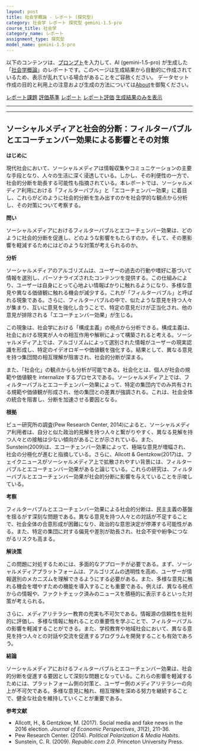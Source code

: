 ```yaml
---
layout: post
title: 社会学概論 - レポート (探究型)
category: 社会学 レポート 探究型 gemini-1.5-pro
course_title: 社会学
category_name: レポート
assignment_type: 探究型
model_name: gemini-1.5-pro
---
```


以下のコンテンツは、[プロンプト](http://127.0.0.1:8000/generated/社会学/gemini-1.5-pro/prompt_レポート-探究型.md)を入力して、AI (gemini-1.5-pro) が生成した「[社会学概論](/contents/社会学/)」のレポートです。このページは生成結果から自動的に作成されているため、表示が乱れている場合があることをご容赦ください。
データセット作成の目的と利用上の注意および生成の方法については[About](/About)を御覧ください。

[レポート課題](../レポート課題-探究型)
[評価基準](../評価基準-探究型)
[レポート](../レポート-探究型)
[レポート評価](../レポート評価-探究型)
[生成結果のみを表示](http://127.0.0.1:8000/generated/社会学/gemini-1.5-pro/レポート-探究型.md)
  

***
***
  
## ソーシャルメディアと社会的分断：フィルターバブルとエコーチェンバー効果による影響とその対策

**はじめに**

現代社会において、ソーシャルメディアは情報収集やコミュニケーションの主要な手段となり、人々の生活に深く浸透している。しかし、その利便性の一方で、社会的分断を助長する可能性も指摘されている。本レポートでは、ソーシャルメディア利用における「フィルターバブル」と「エコーチェンバー効果」に着目し、これらがどのように社会的分断を生み出すのかを社会学的な観点から分析し、その対策について考察する。

**問い**

ソーシャルメディアにおけるフィルターバブルとエコーチェンバー効果は、どのように社会的分断を促進し、どのような影響をもたらすのか。そして、その悪影響を軽減するためにはどのような対策が考えられるのか。

**分析**

ソーシャルメディアのアルゴリズムは、ユーザーの過去の行動や嗜好に基づいて情報を選別し、パーソナライズされたコンテンツを提供する。この仕組みにより、ユーザーは自身にとって心地よい情報ばかりに触れるようになり、多様な意見や異なる価値観に触れる機会が減少する。これが「フィルターバブル」と呼ばれる現象である。さらに、フィルターバブルの中で、似たような意見を持つ人々が集まり、互いに意見を強化し合うことで、特定の意見だけが正当化され、他の意見が排除される「エコーチェンバー効果」が生じる。

この現象は、社会学における「構成主義」の視点から分析できる。構成主義は、社会における現実が人々の相互作用や解釈によって構築されると考える。ソーシャルメディア上では、アルゴリズムによって選別された情報がユーザーの現実認識を形成し、特定のイデオロギーや価値観を強化する。結果として、異なる意見を持つ集団間の相互理解が阻害され、社会的分断が深まる。

また、「社会化」の観点からも分析が可能である。社会化とは、個人が社会の規範や価値観を internalize するプロセスである。ソーシャルメディア上では、フィルターバブルとエコーチェンバー効果によって、特定の集団内でのみ共有される規範や価値観が形成され、他の集団との差異が強調される。これは、社会全体の統合を阻害し、分断を加速させる要因となる。

**根拠**

ピュー研究所の調査(Pew Research Center, 2014)によると、ソーシャルメディア利用者は、自分と似た政治的見解を持つ人々と繋がりやすく、異なる見解を持つ人々との接触は少ない傾向があることが示されている。また、Sunstein(2009)は、エコーチェンバー効果によって、極端な意見が増幅され、社会の分極化が進むと指摘している。さらに、Allcott & Gentzkow(2017)は、フェイクニュースがソーシャルメディア上で拡散されやすい背景には、フィルターバブルとエコーチェンバー効果があると論じている。これらの研究は、フィルターバブルとエコーチェンバー効果が社会的分断に影響を与えていることを示唆している。

**考察**

フィルターバブルとエコーチェンバー効果による社会的分断は、民主主義の基盤を揺るがす深刻な問題である。異なる意見を持つ人々との対話が不足することで、社会全体の合意形成が困難になり、政治的な意思決定が停滞する可能性がある。また、特定の集団に対する偏見や差別が助長され、社会不安や紛争につながるリスクも高まる。

**解決策**

この問題に対処するためには、多面的なアプローチが必要である。まず、ソーシャルメディアプラットフォームは、アルゴリズムの透明性を高め、ユーザーが情報選別のメカニズムを理解できるようにする必要がある。また、多様な意見に触れる機会を増やすための機能を導入することも重要である。例えば、異なる視点からの情報や、ファクトチェック済みのニュースを積極的に表示するといった対策が考えられる。

さらに、メディアリテラシー教育の充実も不可欠である。情報源の信頼性を批判的に評価し、多様な情報に触れることの重要性を学ぶことで、フィルターバブルの影響を軽減することができる。また、学校教育や地域社会において、異なる意見を持つ人々との対話や交流を促進するプログラムを開発することも有効であろう。

**結論**

ソーシャルメディアにおけるフィルターバブルとエコーチェンバー効果は、社会的分断を促進する要因として深刻な問題となっている。これらの影響を軽減するためには、プラットフォーム側の対策と、ユーザー側のメディアリテラシーの向上が不可欠である。多様な意見に触れ、相互理解を深める努力を継続することで、健全な社会を維持していくことが重要である。


**参考文献**

* Allcott, H., & Gentzkow, M. (2017). Social media and fake news in the 2016 election. *Journal of Economic Perspectives*, *31*(2), 211-36.
* Pew Research Center. (2014). *Political Polarization & Media Habits*.
* Sunstein, C. R. (2009). *Republic.com 2.0*. Princeton University Press.
